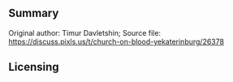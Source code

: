 ## Summary

Original author: Timur Davletshin; Source file:
<https://discuss.pixls.us/t/church-on-blood-yekaterinburg/26378>

## Licensing